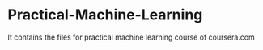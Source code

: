 Practical-Machine-Learning
==========================

It contains the files for practical machine learning course of coursera.com
